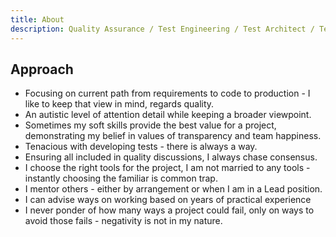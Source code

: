 ```yaml
---
title: About
description: Quality Assurance / Test Engineering / Test Architect / Test Coaching / Accessibility
---
```


## Approach
- Focusing on current path from requirements to code to production - I like to keep that view in mind, regards quality.
- An autistic level of attention detail while keeping a broader viewpoint.
- Sometimes my soft skills provide the best value for a project, demonstrating my belief in values of transparency and team happiness.
- Tenacious with developing tests - there is always a way.
- Ensuring all included in quality discussions, I always chase consensus.
- I choose the right tools for the project, I am not married to any tools - instantly choosing the familiar is common trap.
- I mentor others - either by arrangement or when I am in a Lead position.
- I can advise ways on working based on years of practical experience
- I never ponder of how many ways a project could fail, only on ways to avoid those fails - negativity is not in my nature.

